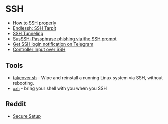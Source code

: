 # SSH
- [How to SSH properly](https://gravitational.com/blog/how-to-ssh-properly/)
- [Endlessh: SSH Tarpit](https://nullprogram.com/blog/2019/03/22/)
- [SSH Tunneling](https://medium.com/tarkalabs/power-of-ssh-tunneling-cf82bc56da67)
- [SusSSH: Passphrase phishing via the SSH prompt](https://insinger.me/posts/2019/06/susssh-passphrase-phishing-via-the-ssh-prompt/)
- [Get SSH login notification on Telegram](https://8192.one/post/ssh_login_notification_withtelegram/)
- [Controller Input over SSH](https://yingtongli.me/blog/2019/12/01/input-over-ssh-2.html)

## Tools
- [takeover.sh](https://github.com/marcan/takeover.sh) - Wipe and reinstall a running Linux system via SSH, without rebooting.
- [`xxh`](https://github.com/xxh/xxh) - bring your shell with you when you SSH

## Reddit
- [Secure Setup](https://www.reddit.com/r/AskNetsec/comments/bfsbzd/is_ssh_relatively_idiotproof/)

